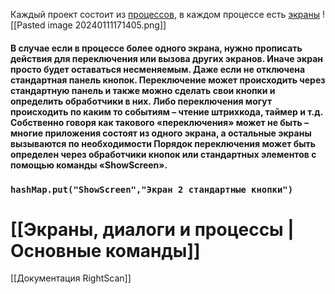Каждый проект состоит из [процессов](Процессы), в каждом процессе есть [экраны](Экраны)
![[Pasted image 20240111171405.png]]

#### В случае если в процессе более одного экрана, нужно прописать действия для переключения или вызова других экранов. Иначе экран просто будет оставаться несменяемым. Даже если не отключена стандартная панель кнопок. Переключение может происходить через стандартную панель и также можно сделать свои кнопки и определить обработчики в них. Либо переключения могут происходить по каким то событиям – чтение штрихкода, таймер и т.д. Собственно говоря как такового «переключения» может не быть – многие приложения состоят из одного экрана, а остальные экраны вызываются по необходимости Порядок переключения может быть определен через обработчики кнопок или стандартных элементов с помощью команды «ShowScreen».
### `hashMap.put("ShowScreen","Экран 2 стандартные кнопки")`

# [[Экраны, диалоги и процессы |Основные команды]]


[[Документация RightScan]]